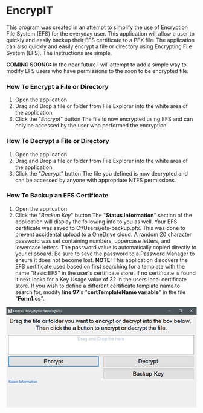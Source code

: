 # EncrypIT
This program was created in an attempt to simplify the use of Encryption File System (EFS) for the everyday user. This application will allow a user to quickly and easily backup their EFS certificate to a PFX file. The application can also quickly and easily encrypt a file or directory using Encrypting File System (EFS). The instructions are simple.

__COMING SOONG:__ In the near future I will attempt to add a simple way to modify EFS users who have permissions to the soon to be encrypted file.

### How To Encrypt a File or Directory
1. Open the application
2. Drag and Drop a file or folder from File Explorer into the white area of the application.
3. Click the "_Encrypt_" button
The file is now encrypted using EFS and can only be accessed by the user who performed the encryption.

### How To Decrypt a File or Directory
1. Open the application
2. Drag and Drop a file or folder from File Explorer into the white area of the application.
3. Click the "_Decrypt_" button
The file you defined is now decrypted and can be accessed by anyone with appropriate NTFS permissions.

### How To Backup an EFS Certificate
1. Open the application
2. Click the "_Backup Key_" button
The "__Status Information__" section of the application will display the following info to you as well.
Your EFS certificate was saved to C:\\Users\\<your username>\\efs-backup.pfx. This was done to prevent accidental upload to a OneDrive cloud.
A random 20 character password was set containing numbers, uppercase letters, and lowercase letters.
The password value is automatically copied directly to your clipboard. Be sure to save the password to a Password Manager to ensure it does not become lost.
__NOTE:__ This application discovers the EFS certificate used based on first searching for a template with the name "Basic EFS" in the user's certificate store. If no certificate is found it next looks for a Key Usage value of 32 in the users local certificate store. If you wish to define a different certificate template name to search for, modify __line 97__'s "__certTemplateName variable__" in the file "__Form1.cs__".

![EncrypIT](https://github.com/OsbornePro/EncrypIT/raw/main/EncrypIT/EncrypIT.png)
